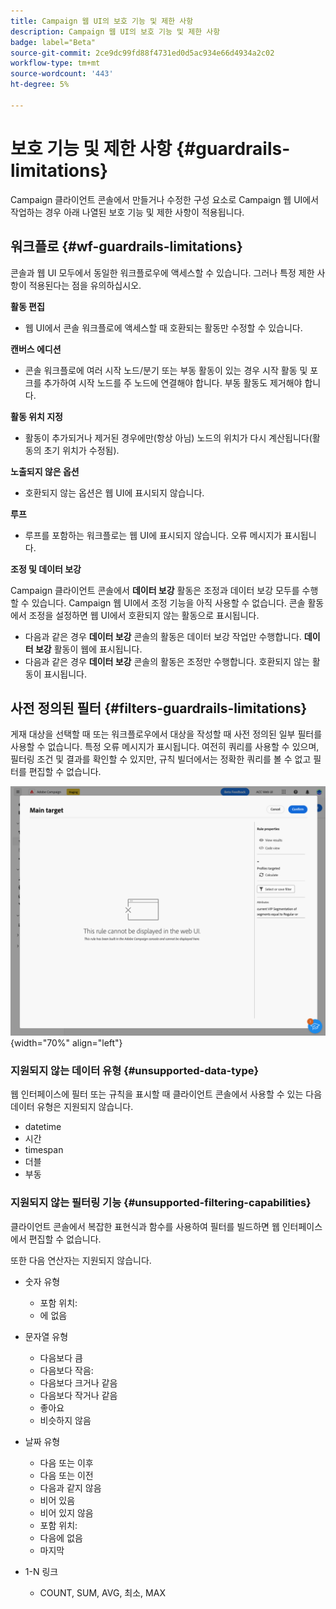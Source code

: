 ```yaml
---
title: Campaign 웹 UI의 보호 기능 및 제한 사항
description: Campaign 웹 UI의 보호 기능 및 제한 사항
badge: label="Beta"
source-git-commit: 2ce9dc99fd88f4731ed0d5ac934e66d4934a2c02
workflow-type: tm+mt
source-wordcount: '443'
ht-degree: 5%

---
```



# 보호 기능 및 제한 사항 {#guardrails-limitations}

Campaign 클라이언트 콘솔에서 만들거나 수정한 구성 요소로 Campaign 웹 UI에서 작업하는 경우 아래 나열된 보호 기능 및 제한 사항이 적용됩니다.

## 워크플로 {#wf-guardrails-limitations}

콘솔과 웹 UI 모두에서 동일한 워크플로우에 액세스할 수 있습니다. 그러나 특정 제한 사항이 적용된다는 점을 유의하십시오.

**활동 편집**

* 웹 UI에서 콘솔 워크플로에 액세스할 때 호환되는 활동만 수정할 수 있습니다.

**캔버스 에디션**

* 콘솔 워크플로에 여러 시작 노드/분기 또는 부동 활동이 있는 경우 시작 활동 및 포크를 추가하여 시작 노드를 주 노드에 연결해야 합니다. 부동 활동도 제거해야 합니다.

**활동 위치 지정**

* 활동이 추가되거나 제거된 경우에만(항상 아님) 노드의 위치가 다시 계산됩니다(활동의 초기 위치가 수정됨).

**노출되지 않은 옵션**

* 호환되지 않는 옵션은 웹 UI에 표시되지 않습니다.

**루프**

* 루프를 포함하는 워크플로는 웹 UI에 표시되지 않습니다. 오류 메시지가 표시됩니다.

**조정 및 데이터 보강**

Campaign 클라이언트 콘솔에서 **데이터 보강** 활동은 조정과 데이터 보강 모두를 수행할 수 있습니다. Campaign 웹 UI에서 조정 기능을 아직 사용할 수 없습니다. 콘솔 활동에서 조정을 설정하면 웹 UI에서 호환되지 않는 활동으로 표시됩니다.

* 다음과 같은 경우 **데이터 보강** 콘솔의 활동은 데이터 보강 작업만 수행합니다. **데이터 보강** 활동이 웹에 표시됩니다.
* 다음과 같은 경우 **데이터 보강** 콘솔의 활동은 조정만 수행합니다. 호환되지 않는 활동이 표시됩니다.

## 사전 정의된 필터 {#filters-guardrails-limitations}

게재 대상을 선택할 때 또는 워크플로우에서 대상을 작성할 때 사전 정의된 일부 필터를 사용할 수 없습니다. 특정 오류 메시지가 표시됩니다. 여전히 쿼리를 사용할 수 있으며, 필터링 조건 및 결과를 확인할 수 있지만, 규칙 빌더에서는 정확한 쿼리를 볼 수 없고 필터를 편집할 수 없습니다.

![](assets/filter-unavailable.png){width="70%" align="left"}


### 지원되지 않는 데이터 유형 {#unsupported-data-type}

웹 인터페이스에 필터 또는 규칙을 표시할 때 클라이언트 콘솔에서 사용할 수 있는 다음 데이터 유형은 지원되지 않습니다.

* datetime
* 시간
* timespan
* 더블
* 부동

### 지원되지 않는 필터링 기능 {#unsupported-filtering-capabilities}

클라이언트 콘솔에서 복잡한 표현식과 함수를 사용하여 필터를 빌드하면 웹 인터페이스에서 편집할 수 없습니다.

또한 다음 연산자는 지원되지 않습니다.

* 숫자 유형
   * 포함 위치:
   * 에 없음

* 문자열 유형
   * 다음보다 큼
   * 다음보다 작음:
   * 다음보다 크거나 같음
   * 다음보다 작거나 같음
   * 좋아요
   * 비슷하지 않음

* 날짜 유형
   * 다음 또는 이후
   * 다음 또는 이전
   * 다음과 같지 않음
   * 비어 있음
   * 비어 있지 않음
   * 포함 위치:
   * 다음에 없음
   * 마지막

* 1-N 링크
   * COUNT, SUM, AVG, 최소, MAX